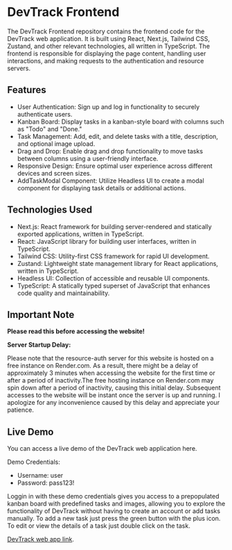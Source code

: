 # DevTrack Frontend
The DevTrack Frontend repository contains the frontend code for the DevTrack web application. It is built using React, Next.js, Tailwind CSS, Zustand, and other relevant technologies, all written in TypeScript. 
The frontend is responsible for displaying the page content, handling user interactions, and making requests to the authentication and resource servers.

## Features
- User Authentication: Sign up and log in functionality to securely authenticate users.
- Kanban Board: Display tasks in a kanban-style board with columns such as "Todo" and "Done."
- Task Management: Add, edit, and delete tasks with a title, description, and optional image upload.
- Drag and Drop: Enable drag and drop functionality to move tasks between columns using a user-friendly interface.
- Responsive Design: Ensure optimal user experience across different devices and screen sizes.
- AddTaskModal Component: Utilize Headless UI to create a modal component for displaying task details or additional actions.
## Technologies Used
- Next.js: React framework for building server-rendered and statically exported applications, written in TypeScript.
- React: JavaScript library for building user interfaces, written in TypeScript.
- Tailwind CSS: Utility-first CSS framework for rapid UI development.
- Zustand: Lightweight state management library for React applications, written in TypeScript.
- Headless UI: Collection of accessible and reusable UI components.
- TypeScript: A statically typed superset of JavaScript that enhances code quality and maintainability.

## Important Note

**Please read this before accessing the website!**

**Server Startup Delay:** 

Please note that the resource-auth server for this website is hosted on a free instance on Render.com. As a result, there might be a delay of approximately 3 minutes when accessing the website for the first time or after a period of inactivity.The free hosting instance on Render.com may spin down after a period of inactivity, causing this initial delay. Subsequent accesses to the website will be instant once the server is up and running. I apologize for any inconvenience caused by this delay and appreciate your patience. 

## Live Demo
You can access a live demo of the DevTrack web application here.

Demo Credentials:
- Username: user
- Password: pass123!

Loggin in with these demo credentials gives you access to a prepopulated kanban board with predefined tasks and images, allowing you to explore the functionality of DevTrack without having to create an account or add tasks manually. To add a new task just press the green button with the plus icon. To edit or view the details of a task just double click on the task.

[DevTrack web app link](https://devtrack.dedyn.io).

